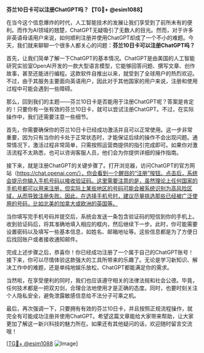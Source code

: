 **芬兰10日卡可以注册ChatGPT吗？【TG💪+ @esim1088】**

在当今这个信息爆炸的时代，人工智能技术的发展让我们享受到了前所未有的便利。而作为AI领域的翘楚，ChatGPT无疑吸引了无数人的目光。然而，对于许多非英语母语用户来说，如何顺利注册并使用ChatGPT却成了一个不小的难题。今天，我们就来聊聊一个很多人都关心的问题：**芬兰10日卡可以注册ChatGPT吗？**

首先，让我们简单了解一下ChatGPT的基本情况。ChatGPT是由美国的人工智能研究实验室OpenAI开发的一款大型语言模型，它能够回答问题、撰写文章、创作故事，甚至还能进行编程。这款软件自推出以来，就受到了全球用户的热烈欢迎。不过，由于其服务主要面向英语用户，因此对于其他国家的用户来说，注册和使用过程中可能会遇到一些障碍。

那么，回到我们的主题——芬兰10日卡是否能用于注册ChatGPT呢？答案是肯定的！只要你有一张有效的芬兰10日卡，就可以尝试注册ChatGPT。不过，在实际操作中，我们还需要注意一些细节。

首先，你需要确保你的芬兰10日卡已经成功激活并且可以正常使用。这一步非常重要，因为只有当你的卡处于正常状态时，才能保证后续的操作不会出现问题。通常情况下，激活过程非常简单，只需按照运营商提供的指引完成即可。如果你对激活流程不太熟悉，也可以咨询客服人员，他们会为你提供详细的操作指南。

接下来，就是注册ChatGPT的关键步骤了。打开浏览器，访问ChatGPT的官方网站（https://chat.openai.com/），你会看到一个醒目的“注册”按钮。点击后，系统会提示你输入手机号码以接收验证码。这里需要注意的是，虽然理论上任何国家的手机号都可以用来注册，但实际上某些地区的号码可能会被系统识别为高风险区域，从而导致注册失败。因此，在选择手机号时，建议尽量挑选那些已经被广泛使用的号码，比如北美的加拿大或欧洲的英国等。

当你填写完手机号码并提交后，系统会发送一条包含验证码的短信到你的手机上。收到验证码后，将其准确地填入相应的框内，然后继续下一步。此时，你可能需要设置密码以及填写一些基本信息，如姓名、邮箱地址等。这些信息都是为了方便日后找回账户或者接收通知邮件。

完成上述步骤之后，恭喜你！你已经成功注册了一个属于自己的ChatGPT账号！接下来，你可以尽情体验这款强大的工具所带来的乐趣了。无论是学习新知识、解决工作中的难题，还是单纯地娱乐放松，ChatGPT都能满足你的需求。

当然啦，在享受便利的同时，我们也应该遵守相关的法律法规和社会公德。毕竟，任何技术都是一把双刃剑，合理合法地使用才是正确的态度。同时，也要时刻关注个人隐私安全，避免泄露敏感信息给不法分子可乘之机。

最后，再次强调一下，只要拥有有效的芬兰10日卡，并且按照正规流程操作，就完全有可能成功注册并使用ChatGPT。希望这篇文章能给大家带来帮助，让大家更加了解这一新兴科技的魅力所在。如果还有其他疑问的话，欢迎随时留言交流哦！

[[TG💪+ @esim1088](https://t.me/s/esim1088) ![Image](https://i.postimg.cc/4NQfJmqS/Snipaste-2025-05-13-00-14-12.png)]